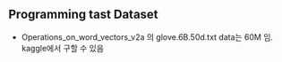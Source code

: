 ## Programming tast Dataset

- Operations_on_word_vectors_v2a 의 glove.6B.50d.txt data는 60M 임.
kaggle에서 구할 수 있음 
